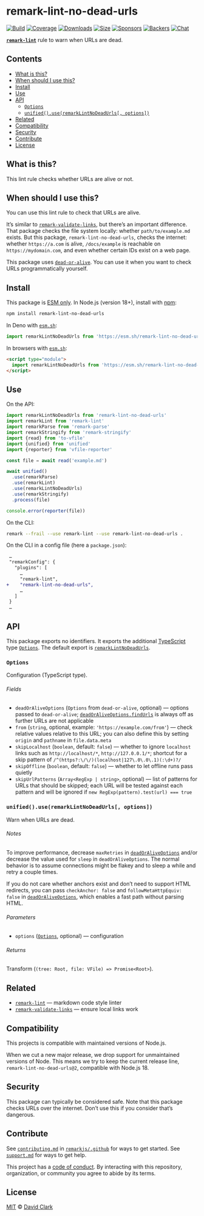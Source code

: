 # remark-lint-no-dead-urls

[![Build][badge-build-image]][badge-build-url]
[![Coverage][badge-coverage-image]][badge-coverage-url]
[![Downloads][badge-downloads-image]][badge-downloads-url]
[![Size][badge-size-image]][badge-size-url]
[![Sponsors][badge-sponsors-image]][badge-collective-url]
[![Backers][badge-backers-image]][badge-collective-url]
[![Chat][badge-chat-image]][badge-chat-url]

**[`remark-lint`][github-remark-lint]** rule to warn when URLs are dead.

## Contents

* [What is this?](#what-is-this)
* [When should I use this?](#when-should-i-use-this)
* [Install](#install)
* [Use](#use)
* [API](#api)
  * [`Options`](#options)
  * [`unified().use(remarkLintNoDeadUrls[, options])`](#unifieduseremarklintnodeadurls-options)
* [Related](#related)
* [Compatibility](#compatibility)
* [Security](#security)
* [Contribute](#contribute)
* [License](#license)

## What is this?

This lint rule checks whether URLs are alive or not.

## When should I use this?

You can use this lint rule to check that URLs are alive.

It’s similar to [`remark-validate-links`][github-remark-validate-links],
but there’s an important difference.
That package checks the file system locally:
whether `path/to/example.md` exists.
But this package,
`remark-lint-no-dead-urls`,
checks the internet:
whether `https://a.com` is alive,
`/docs/example` is reachable on `https://mydomain.com`,
and even whether certain IDs exist on a web page.

This package uses [`dead-or-alive`][github-dead-or-alive].
You can use it when you want to check URLs programmatically yourself.

## Install

This package is [ESM only][github-gist-esm].
In Node.js (version 18+),
install with [npm][npm-install]:

```sh
npm install remark-lint-no-dead-urls
```

In Deno with [`esm.sh`][esm-sh]:

```js
import remarkLintNoDeadUrls from 'https://esm.sh/remark-lint-no-dead-urls@1'
```

In browsers with [`esm.sh`][esm-sh]:

```html
<script type="module">
  import remarkLintNoDeadUrls from 'https://esm.sh/remark-lint-no-dead-urls@1?bundle'
</script>
```

## Use

On the API:

```js
import remarkLintNoDeadUrls from 'remark-lint-no-dead-urls'
import remarkLint from 'remark-lint'
import remarkParse from 'remark-parse'
import remarkStringify from 'remark-stringify'
import {read} from 'to-vfile'
import {unified} from 'unified'
import {reporter} from 'vfile-reporter'

const file = await read('example.md')

await unified()
  .use(remarkParse)
  .use(remarkLint)
  .use(remarkLintNoDeadUrls)
  .use(remarkStringify)
  .process(file)

console.error(reporter(file))
```

On the CLI:

```sh
remark --frail --use remark-lint --use remark-lint-no-dead-urls .
```

On the CLI in a config file (here a `package.json`):

```diff
 …
 "remarkConfig": {
   "plugins": [
     …
     "remark-lint",
+    "remark-lint-no-dead-urls",
     …
   ]
 }
 …
```

## API

This package exports no identifiers.
It exports the additional [TypeScript][] type
[`Options`][api-options].
The default export is
[`remarkLintNoDeadUrls`][api-remark-lint-no-dead-urls].

### `Options`

Configuration (TypeScript type).

###### Fields

* `deadOrAliveOptions` (`Options` from `dead-or-alive`, optional)
  — options passed to `dead-or-alive`;
  [`deadOrAliveOptions.findUrls`][github-dead-or-alive-options] is always off
  as further URLs are not applicable
* `from` (`string`, optional, example: `'https://example.com/from'`)
  — check relative values relative to this URL;
  you can also define this by setting `origin` and `pathname` in
  `file.data.meta`
* `skipLocalhost` (`boolean`, default: `false`)
  — whether to ignore `localhost` links such as `http://localhost/*`,
  `http://127.0.0.1/*`;
  shortcut for a skip pattern of
  `/^(https?:\/\/)(localhost|127\.0\.0\.1)(:\d+)?/`
* `skipOffline` (`boolean`, default: `false`)
  — whether to let offline runs pass quietly
* `skipUrlPatterns` (`Array<RegExp | string>`, optional)
  — list of patterns for URLs that should be skipped;
  each URL will be tested against each pattern and will be ignored if
  `new RegExp(pattern).test(url) === true`

### `unified().use(remarkLintNoDeadUrls[, options])`

Warn when URLs are dead.

###### Notes

To improve performance,
decrease `maxRetries` in [`deadOrAliveOptions`][github-dead-or-alive-options]
and/or decrease the value used for
`sleep` in `deadOrAliveOptions`.
The normal behavior is to assume connections might be flakey and to sleep a
while and retry a couple times.

If you do not care whether anchors exist and don’t need to support HTML
redirects,
you can pass `checkAnchor: false` and `followMetaHttpEquiv: false` in
[`deadOrAliveOptions`][github-dead-or-alive-options],
which enables a fast path without parsing HTML.

###### Parameters

* `options` ([`Options`][api-options], optional)
  — configuration

###### Returns

Transform (`(tree: Root, file: VFile) => Promise<Root>`).

## Related

* [`remark-lint`][github-remark-lint]
  — markdown code style linter
* [`remark-validate-links`][github-remark-validate-links]
  — ensure local links work

## Compatibility

This projects is compatible with maintained versions of Node.js.

When we cut a new major release,
we drop support for unmaintained versions of Node.
This means we try to keep the current release line,
`remark-lint-no-dead-urls@2`,
compatible with Node.js 18.

## Security

This package can typically be considered safe.
Note that this package checks URLs over the internet.
Don’t use this if you consider that’s dangerous.

## Contribute

See [`contributing.md`][health-contributing] in [`remarkjs/.github`][health]
for ways to get started.
See [`support.md`][health-support] for ways to get help.

This project has a [code of conduct][health-coc].
By interacting with this repository, organization, or community you agree to
abide by its terms.

## License

[MIT][file-license] © [David Clark][github-david-clark]

[api-remark-lint-no-dead-urls]: #unifieduseremarklintnodeadurls-options

[api-options]: #options

[badge-backers-image]: https://opencollective.com/unified/backers/badge.svg

[badge-build-image]: https://github.com/remarkjs/remark-lint-no-dead-urls/actions/workflows/main.yml/badge.svg

[badge-build-url]: https://github.com/remarkjs/remark-lint-no-dead-urls/actions

[badge-collective-url]: https://opencollective.com/unified

[badge-coverage-image]: https://img.shields.io/codecov/c/github/remarkjs/remark-lint-no-dead-urls.svg

[badge-coverage-url]: https://codecov.io/github/remarkjs/remark-lint-no-dead-urls

[badge-downloads-image]: https://img.shields.io/npm/dm/remark-lint-no-dead-urls.svg

[badge-downloads-url]: https://www.npmjs.com/package/remark-lint-no-dead-urls

[badge-size-image]: https://img.shields.io/bundlejs/size/remark-lint-no-dead-urls

[badge-size-url]: https://bundlejs.com/?q=remark-lint-no-dead-urls

[badge-sponsors-image]: https://opencollective.com/unified/sponsors/badge.svg

[badge-chat-image]: https://img.shields.io/badge/chat-discussions-success.svg

[badge-chat-url]: https://github.com/remarkjs/remark/discussions

[esm-sh]: https://esm.sh

[file-license]: license

[github-david-clark]: https://github.com/davidtheclark

[github-dead-or-alive-options]: https://github.com/wooorm/dead-or-alive#options

[github-dead-or-alive]: https://github.com/wooorm/dead-or-alive

[github-gist-esm]: https://gist.github.com/sindresorhus/a39789f98801d908bbc7ff3ecc99d99c

[github-remark-validate-links]: https://github.com/remarkjs/remark-validate-links

[github-remark-lint]: https://github.com/remarkjs/remark-lint

[health-coc]: https://github.com/remarkjs/.github/blob/main/code-of-conduct.md

[health-contributing]: https://github.com/remarkjs/.github/blob/main/contributing.md

[health-support]: https://github.com/remarkjs/.github/blob/main/support.md

[health]: https://github.com/remarkjs/.github

[npm-install]: https://docs.npmjs.com/cli/install

[typescript]: https://www.typescriptlang.org
